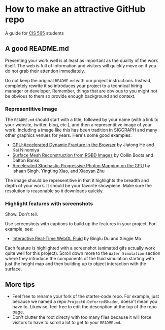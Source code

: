 How to make an attractive GitHub repo
=====================================

A guide for [CIS 565](http://www.seas.upenn.edu/~cis565/) students

A good README.md
----------------

Presenting your work well is at least as important as the quailty of the work itself.  The web is full of information and visitors will quickly move on if you do not grab their attention immediately.

Do not keep the original `README.md` with our project instructions.  Instead, completely rewrite it so introduces your project to a technical hiring manager or developer.  Remember, things that are obvious to you might not be obvious to them so provide enough background and context.

### Representitive Image

The `README.md` should start with a title, followed by your name (with a link to your website, twitter, blog, etc.), and then a representitive image of your work.  Including a image like this has been tradition in SIGGRAPH and many other graphics venues for years.  Here's some good examples:

   * [GPU-Accelerated Dynamic Fracture in the Browser](https://github.com/kainino0x/cis565final) by Jiatong He and Kai Ninomiya
   * [Surface Mesh Reconstruction from RGBD Images](https://github.com/cboots/RGBD-to-Mesh) by Collin Boots and Dalton Banks
   * [Accelerated Stochastic Progressive Photon Mapping on the GPU](https://github.com/ishaan13/PhotonMapper) by Ishaan Singh, Yingting Xiao, and Xiaoyan Zhu
   
The image should be representitive in that it highlights the breadth and depth of your work.  It should be your favorite showpiece.  Make sure the resolution is reasonable so it downloads quickly.

### Highlight features with screenshots

Show.  Don't tell.

Use screenshots with captions to build up the features in your project.  For example, see:

* [Interactive Real-Time WebGL Fluid](https://github.com/dblsai/WebGL-Fluid) by Binglu Du and Xingjie Ma

Each feature is highlighted with a screenshot (animated gifs actually work quite well for this project).  Scroll down more to the `Water Simulation` section where they introduce the components of the fluid simulation starting with just the height map and then building up to object interaction with the surface.

More tips
---------

* Feel free to rename your fork of the starter-code repo.  For example, just because we named a repo `Project6-DeferredShader`, doesn't mean you have to.  Likewise, feel free to edit the description at the top of the repo page.
* Don't clutter the root directy with too many files because it will force visitors to have to scroll a lot to get to your `README.md`.
